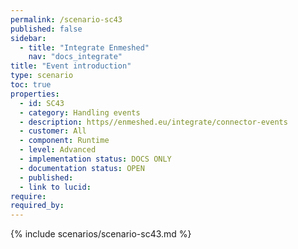 ```yaml
---
permalink: /scenario-sc43
published: false
sidebar:
  - title: "Integrate Enmeshed"
    nav: "docs_integrate"
title: "Event introduction"
type: scenario
toc: true
properties:
  - id: SC43
  - category: Handling events
  - description: https//enmeshed.eu/integrate/connector-events
  - customer: All
  - component: Runtime
  - level: Advanced
  - implementation status: DOCS ONLY
  - documentation status: OPEN
  - published:
  - link to lucid:
require:
required_by:
---
```


{% include scenarios/scenario-sc43.md %}
